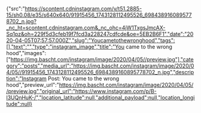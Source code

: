 {"src":"https://scontent.cdninstagram.com/v/t51.2885-15/sh0.08/e35/s640x640/91915456_1743128112495526_6984389160895778702_n.jpg?_nc_ht=scontent.cdninstagram.com&_nc_ohc=4jW1TxgsJmcAX-Sq1pz&oh=229f5d3cfeb19f7fcd3a228247cdfcde&oe=5EB2B6F1","date":"2020-04-05T07:57:57.000Z","slug":"Youcametothewronghood","tags":[],"text":"","type":"instagram_image","title":"You came to the wrong hood","images":["https://img.bascht.com/instagram/image/2020/04/05//preview.jpg"],"category":"posts","media_url":"https://img.bascht.com/instagram/image/2020/04/05//91915456_1743128112495526_6984389160895778702_n.jpg","description":"Instagram Post: You came to the wrong hood","preview_url":"https://img.bascht.com/instagram/image/2020/04/05//preview.jpg","original_url":"https://www.instagram.com/p/B-l3UQnHuK-/","location_latitude":null,"additional_payload":null,"location_longitude":null}